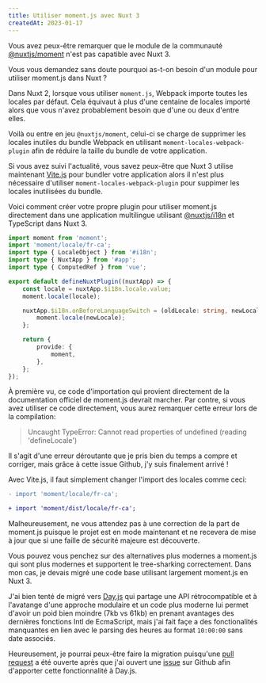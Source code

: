 ```yaml
---
title: Utiliser moment.js avec Nuxt 3
createdAt: 2023-01-17
---
```


Vous avez peux-être remarquer que le module de la communauté [@nuxtjs/moment](https://github.com/nuxt-community/moment-module) n'est pas capatible avec Nuxt 3.

Vous vous demandez sans doute pourquoi as-t-on besoin d'un module pour utiliser moment.js dans Nuxt ?

Dans Nuxt 2, lorsque vous utiliser `moment.js`, Webpack importe toutes les locales par défaut. Cela équivaut à plus d'une centaine de locales importé alors que vous n'avez probablement besoin que d'une ou deux d'entre elles.

Voilà ou entre en jeu `@nuxtjs/moment`, celui-ci se charge de supprimer les locales inutiles du bundle Webpack en utilisant `moment-locales-webpack-plugin` afin de réduire la taille du bundle de votre application.

Si vous avez suivi l'actualité, vous savez peux-être que Nuxt 3 utilise maintenant [Vite.js](https://vitejs.dev/) pour bundler votre application alors il n'est plus nécessaire d'utiliser `moment-locales-webpack-plugin` pour suppimer les locales inutilisées du bundle.

Voici comment créer votre propre plugin pour utiliser moment.js directement dans une application multilingue utilisant [@nuxtjs/i18n](https://v8.i18n.nuxtjs.org/) et TypeScript dans Nuxt 3.

```ts
import moment from 'moment';
import 'moment/locale/fr-ca';
import type { LocaleObject } from '#i18n';
import type { NuxtApp } from '#app';
import type { ComputedRef } from 'vue';

export default defineNuxtPlugin((nuxtApp) => {
    const locale = nuxtApp.$i18n.locale.value;
    moment.locale(locale);

    nuxtApp.$i18n.onBeforeLanguageSwitch = (oldLocale: string, newLocale: string, isInitialSetup: boolean, nuxtApp: NuxtApp ) => {
        moment.locale(newLocale);
    };

    return {
        provide: {
            moment,
        },
    };
});
```

À première vu, ce code d'importation qui provient directement de la documentation officiel de moment.js devrait marcher.
Par contre, si vous avez utiliser ce code directement, vous aurez remarquer cette erreur lors de la compilation:
> Uncaught TypeError: Cannot read properties of undefined (reading 'defineLocale')

Il s'agit d'une erreur déroutante que je pris bien du temps a compre et corriger, mais grâce à cette issue Github, j'y suis finalement arrivé !

Avec Vite.js, il faut simplement changer l'import des locales comme ceci:
```diff
- import 'moment/locale/fr-ca';

+ import 'moment/dist/locale/fr-ca';
```

Malheureusement, ne vous attendez pas à une correction de la part de moment.js puisque le projet est en mode maintenant et ne recevera de mise à jour que si une faille de sécurité majeure est découverte.

Vous pouvez vous penchez sur des alternatives plus modernes a moment.js qui sont plus modernes et supportent le tree-sharking correctement. Dans mon cas, je devais migré une code base utilisant largement moment.js en Nuxt 3.

J'ai bien tenté de migré vers [Day.js](https://day.js.org/) qui partage une API rétrocompatible et à l'avatange d'une approche modulaire et un code plus moderne lui permet d'avoir un poid bien moindre (7kb vs 61kb) en prenant avantages des dernières fonctions Intl de EcmaScript, mais j'ai fait façe a des fonctionalités manquantes en lien avec le parsing des heures au format `10:00:00` sans date associés.

Heureusement, je pourrai peux-être faire la migration puisqu'une [pull request](https://github.com/iamkun/dayjs/pull/2197) a été ouverte après que j'ai ouvert une [issue](https://github.com/iamkun/dayjs/issues/2179) sur Github afin d'apporter cette fonctionnalité à Day.js.
